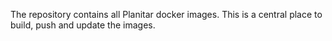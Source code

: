 The repository contains all Planitar docker images. This is a central place to
build, push and update the images.
